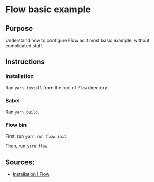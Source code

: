 # Flow basic example

## Purpose

Understand how to configure Flow as it most basic example, without complicated stuff.

## Instructions

### Installation

Run `yarn install` from the root of `flow` directory.

### Babel

Run `yarn build`.

### Flow bin

First, run `yarn run flow init`.

Then, run `yarn flow`.


## Sources:

* [Installation | Flow](https://flow.org/en/docs/install/)
